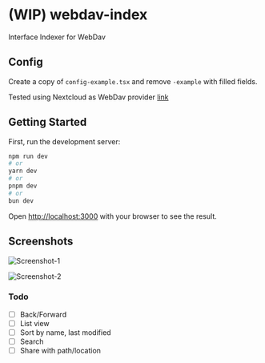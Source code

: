 # (WIP) webdav-index
Interface Indexer for WebDav

## Config

Create a copy of `config-example.tsx` and remove `-example` with filled fields.

Tested using Nextcloud as WebDav provider [link](https://docs.nextcloud.com/server/latest/user_manual/en/files/access_webdav.html#accessing-public-shares-over-webdav)

## Getting Started

First, run the development server:

```bash
npm run dev
# or
yarn dev
# or
pnpm dev
# or
bun dev
```

Open [http://localhost:3000](http://localhost:3000) with your browser to see the result.

## Screenshots

![Screenshot-1](https://media.discordapp.net/attachments/1274733447184777236/1274733639854194729/image.png?ex=66c353b7&is=66c20237&hm=36b06ead97ab717329c71ddcf3cf58e6d6763cf7aab205f393b4974d3726349d)

![Screenshot-2](https://media.discordapp.net/attachments/1274733447184777236/1274733874672308255/image.png?ex=66c353ef&is=66c2026f&hm=52e953855c32323fa08106c37fa209ee7b9175aa84f4d2dc1184faebf471a447)

### Todo

- [ ] Back/Forward
- [ ] List view
- [ ] Sort by name, last modified
- [ ] Search
- [ ] Share with path/location
